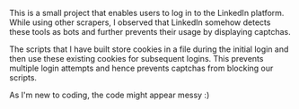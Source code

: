 This is a small project that enables users to log in to the LinkedIn platform. While using other scrapers, I observed that LinkedIn somehow detects these tools as bots and further prevents their usage by displaying captchas.

The scripts that I have built store cookies in a file during the initial login and then use these existing cookies for subsequent logins. This prevents multiple login attempts and hence prevents captchas from blocking our scripts.

As I'm new to coding, the code might appear messy :)
